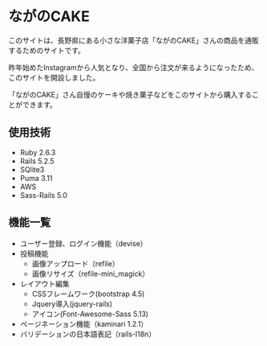 # ながのCAKE

このサイトは、長野県にある小さな洋菓子店「ながのCAKE」さんの商品を通販するためのサイトです。

昨年始めたInstagramから人気となり、全国から注文が来るようになったため、このサイトを開設しました。

「ながのCAKE」さん自慢のケーキや焼き菓子などをこのサイトから購入することができます。

## 使用技術

* Ruby 2.6.3
* Rails 5.2.5
* SQlite3
* Puma 3.11
* AWS
* Sass-Rails 5.0

## 機能一覧

* ユーザー登録、ログイン機能（devise）
* 投稿機能
  * 画像アップロード（refile）
  * 画像リサイズ（refile-mini_magick）
* レイアウト編集
  * CSSフレームワーク(bootstrap 4.5)
  * Jquery導入(jquery-rails)
  * アイコン(Font-Awesome-Sass 5.13)
* ページネーション機能（kaminari 1.2.1）
* バリデーションの日本語表記（rails-I18n）

